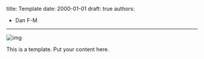 title: Template
date: 2000-01-01
draft: true
authors:
- Dan F-M
---

![img](/fig/2000-01-01.jpg)

This is a template. Put your content here.
